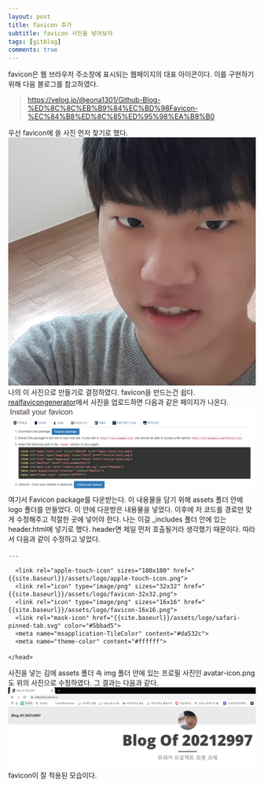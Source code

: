```yaml
---
layout: post
title: favicon 추가
subtitle: favicon 사진을 넣어보자
tags: [gitblog]
comments: true
---
```

favicon은 웹 브라우저 주소창에 표시되는 웹페이지의 대표 아이콘이다. 이를 구현하기 위해 다음 블로그를 참고하였다.
> https://velog.io/@eona1301/Github-Blog-%ED%8C%8C%EB%B9%84%EC%BD%98Favicon-%EC%84%B8%ED%8C%85%ED%95%98%EA%B8%B0

우선 favicon에 쓸 사진 먼저 찾기로 했다.
![me](../assets/img/avatar-icon.png)
나의 이 사진으로 만들기로 결정하였다.
favicon을 만드는건 쉽다. [realfavicongenerator](https://realfavicongenerator.net/)에서 사진을 업로드하면 다음과 같은 페이지가 나온다.
![installfavicon](../assets/img/installfavicon.png)
여기서 Favicon package를 다운받는다. 이 내용물을 담기 위해 assets 폴더 안에 logo 폴더를 만들었다. 이 안에 다운받은 내용물을 넣었다. 이후에 저 코드를 경로만 맞게 수정해주고 적절한 곳에 넣어야 한다. 나는 이걸 _includes 폴더 안에 있는 header.html에 넣기로 했다. header면 제일 먼저 호출될거라 생각했기 때문이다. 따라서 다음과 같이 수정하고 넣었다.
```
...

  <link rel="apple-touch-icon" sizes="180x180" href="{{site.baseurl}}/assets/logo/apple-touch-icon.png">
  <link rel="icon" type="image/png" sizes="32x32" href="{{site.baseurl}}/assets/logo/favicon-32x32.png">
  <link rel="icon" type="image/png" sizes="16x16" href="{{site.baseurl}}/assets/logo/favicon-16x16.png">
  <link rel="mask-icon" href="{{site.baseurl}}/assets/logo/safari-pinned-tab.svg" color="#5bbad5">
  <meta name="msapplication-TileColor" content="#da532c">
  <meta name="theme-color" content="#ffffff">

</head>
```
사진을 넣는 김에 assets 폴더 속 img 폴더 안에 있는 프로필 사진인 avatar-icon.png도 위의 사진으로 수정하였다. 그 결과는 다음과 같다.
![appliedfavicon](../assets/img/appliedfavicon.png)
favicon이 잘 적용된 모습이다.